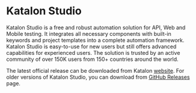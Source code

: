 # Katalon Studio

Katalon Studio is a free and robust automation solution for API, Web and Mobile testing. It integrates all necessary components with built-in keywords and project templates into a complete automation framework. Katalon Studio is easy-to-use for new users but still offers advanced capabilities for experienced users. The solution is trusted by an active community of over 150K users from 150+ countries around the world.

The latest official release can be downloaded from Katalon [website](https://www.katalon.com). For older versions of Katalon Studio, you can download from [GitHub Releases](https://github.com/katalon-studio/katalon-studio/releases) page.
